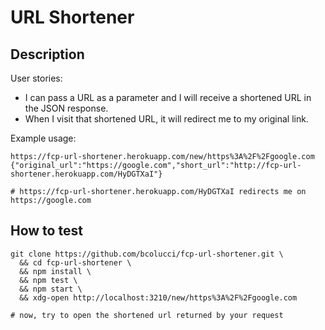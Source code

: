 
# URL Shortener

## Description

User stories:
- I can pass a URL as a parameter and I will receive a shortened URL in the JSON response.
- When I visit that shortened URL, it will redirect me to my original link.

Example usage:

    https://fcp-url-shortener.herokuapp.com/new/https%3A%2F%2Fgoogle.com
    {"original_url":"https://google.com","short_url":"http://fcp-url-shortener.herokuapp.com/HyDGTXaI"}

    # https://fcp-url-shortener.herokuapp.com/HyDGTXaI redirects me on https://google.com

## How to test

    git clone https://github.com/bcolucci/fcp-url-shortener.git \
      && cd fcp-url-shortener \
      && npm install \
      && npm test \
      && npm start \
      && xdg-open http://localhost:3210/new/https%3A%2F%2Fgoogle.com

    # now, try to open the shortened url returned by your request
